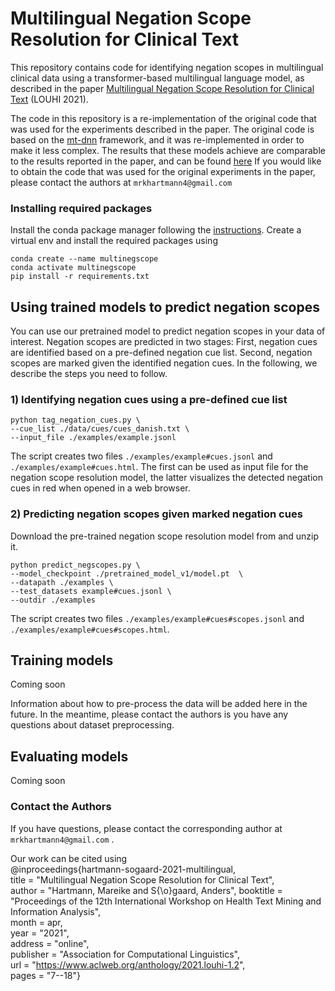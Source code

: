# Multilingual Negation Scope Resolution for Clinical Text
This repository contains code for identifying negation scopes in multilingual clinical data using a transformer-based multilingual language model, as described in the paper [Multilingual Negation Scope Resolution for Clinical Text](https://www.aclweb.org/anthology/2021.louhi-1.2.pdf) (LOUHI 2021).

The code in this repository is a re-implementation of the original code that was used for the experiments described in the paper. The original code is based on the [mt-dnn](https://github.com/namisan/mt-dnn) framework, and it was re-implemented in order to make it less complex. 
The results that these models achieve are comparable to the results reported in the paper, and can be found [here](docs/results.md) If you would like to obtain the code that was used for the original experiments in the paper, please contact the authors at ```mrkhartmann4@gmail.com``` 
### Installing required packages
Install the conda package manager following the [instructions](https://conda.io/projects/conda/en/latest/user-guide/install/index.html). Create a virtual env and install the required packages using
```
conda create --name multinegscope 
conda activate multinegscope
pip install -r requirements.txt 
```
## Using trained models to predict negation scopes
You can use our pretrained model to predict negation scopes in your data of interest. Negation scopes are predicted in two stages: First, negation cues are identified based on a pre-defined negation cue list. Second, negation scopes are marked given the identified negation cues. In the following, we describe the steps you need to follow.


### 1) Identifying negation cues using a pre-defined cue list
```
python tag_negation_cues.py \
--cue_list ./data/cues/cues_danish.txt \
--input_file ./examples/example.jsonl
```

The script creates two files ```./examples/example#cues.jsonl``` and ```./examples/example#cues.html```. The first can be used as input file for the negation scope resolution model, the latter visualizes the detected negation cues in red when opened in a web browser. 

### 2) Predicting negation scopes given marked negation cues
Download the pre-trained negation scope resolution model from and unzip it. 

```
python predict_negscopes.py \
--model_checkpoint ./pretrained_model_v1/model.pt  \
--datapath ./examples \
--test_datasets example#cues.jsonl \
--outdir ./examples
```

The script creates two files ```./examples/example#cues#scopes.jsonl``` and ```./examples/example#cues#scopes.html```.


## Training models
Coming soon

Information about how to pre-process the data will be added here in the future. In the meantime, please contact the authors is you have any questions about dataset preprocessing.

## Evaluating models
Coming soon 
### Contact the Authors
If you have questions, please contact the corresponding author at  ```mrkhartmann4@gmail.com``` .

Our work can be cited using \
@inproceedings{hartmann-sogaard-2021-multilingual, \
    title = "Multilingual Negation Scope Resolution for Clinical Text", \
    author = "Hartmann, Mareike  and
      S{\o}gaard, Anders",
    booktitle = "Proceedings of the 12th International Workshop on Health Text Mining and Information Analysis", \
    month = apr, \
    year = "2021",\
    address = "online", \
    publisher = "Association for Computational Linguistics", \
    url = "https://www.aclweb.org/anthology/2021.louhi-1.2", \
    pages = "7--18"}
